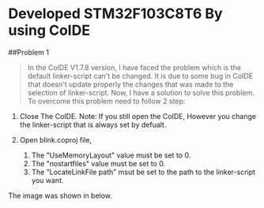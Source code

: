 Developed STM32F103C8T6 By using CoIDE
======================================

##Problem 1
>In the CoIDE V1.7.8 version, I have faced the problem which is the default linker-script can't be changed. 
It is due to some bug in CoIDE that doesn't update properly the changes that was made to the selection of linker-script.
Now, I have a solution to solve this problem. To overcome this problem need to follow 2 step:

1. Close The CoIDE. Note: If you still open the CoIDE, However you change the linker-script that is always set by defualt.

2. Open blink.coproj file,
   1. The "UseMemoryLayout" value must be set to 0.
   2. The "nostartfiles" value must be set to 0.
   3. The "LocateLinkFile path" msut be set to the path to the linker-script you want.

The image was shown in below.
